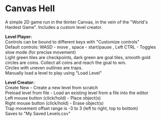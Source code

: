 # Canvas Hell
A simple 2D game run in the tkinter Canvas, in the vein of the "World's Hardest Game". Includes a custom level creator.

**Level Player:**  
Controls can be bound to different keys with "Customize controls"  
Default controls: WASD - move , space - start/pause , Left CTRL - Toggles slow mode (for precise movement)  
Light green tiles are checkpoints, dark green are goal tiles, smooth gold circles are coins. Collect all coins and reach the goal to win.  
Circles with uneven outlines are traps.  
Manually load a level to play using "Load Level"  

**Level Creator:**  
Create New - Create a new level from scratch  
Preload level from file - Load an existing level from a file into the editor  
Left mouse button (click/hold) - Place object(s)  
Right mouse button (click/hold) - Erase object(s)  
Trap movement offset range is -3 to 3 (left to right, top to bottom)  
Saves to "My Saved Levels.csv"

